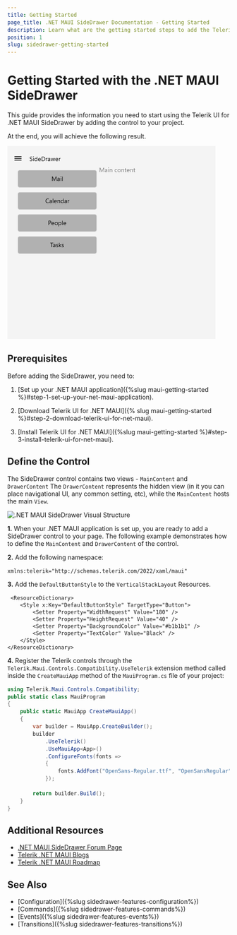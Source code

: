 ```yaml
---
title: Getting Started
page_title: .NET MAUI SideDrawer Documentation - Getting Started
description: Learn what are the getting started steps to add the Telerik UI for .NET MAUI SideDrawer cotrol to your application.
position: 1
slug: sidedrawer-getting-started
---
```


# Getting Started with the .NET MAUI SideDrawer

This guide provides the information you need to start using the Telerik UI for .NET MAUI SideDrawer by adding the control to your project.

At the end, you will achieve the following result.

![.NET MAUI SideDrawer Getting Started](images/sidedrawer-gettingstarted.png)

## Prerequisites

Before adding the SideDrawer, you need to:

1. [Set up your .NET MAUI application]({%slug maui-getting-started %}#step-1-set-up-your-net-maui-application).

1. [Download Telerik UI for .NET MAUI]({% slug maui-getting-started %}#step-2-download-telerik-ui-for-net-maui).

1. [Install Telerik UI for .NET MAUI]({%slug maui-getting-started %}#step-3-install-telerik-ui-for-net-maui).

## Define the Control

The SideDrawer control contains two views - `MainContent` and `DrawerContent` The `DrawerContent` represents the hidden view (in it you can place navigational UI, any common setting, etc), while the `MainContent` hosts the main `View`.

![.NET MAUI SideDrawer Visual Structure](images/sidedrawer_visualstructure.png)

**1.** When your .NET MAUI application is set up, you are ready to add a SideDrawer control to your page. The following example demonstrates how to define the `MainContent` and `DrawerContent` of the control.

<snippet id='sidedrawer-gettingstarted-xaml'/>

**2.** Add the following namespace:

```XAML
xmlns:telerik="http://schemas.telerik.com/2022/xaml/maui" 
```

**3.** Add the `DefaultButtonStyle` to the `VerticalStackLayout` Resources.

```XAML
 <ResourceDictionary>
    <Style x:Key="DefaultButtonStyle" TargetType="Button">
        <Setter Property="WidthRequest" Value="180" />
        <Setter Property="HeightRequest" Value="40" />
        <Setter Property="BackgroundColor" Value="#b1b1b1" />
        <Setter Property="TextColor" Value="Black" />
    </Style>
</ResourceDictionary>
```

**4.** Register the Telerik controls through the `Telerik.Maui.Controls.Compatibility.UseTelerik` extension method called inside the `CreateMauiApp` method of the `MauiProgram.cs` file of your project:

```C#
using Telerik.Maui.Controls.Compatibility;
public static class MauiProgram
{
	public static MauiApp CreateMauiApp()
	{
		var builder = MauiApp.CreateBuilder();
		builder
			.UseTelerik()
			.UseMauiApp<App>()
			.ConfigureFonts(fonts =>
			{
				fonts.AddFont("OpenSans-Regular.ttf", "OpenSansRegular");
			});

		return builder.Build();
	}
}
```
 
## Additional Resources

- [.NET MAUI SideDrawer Forum Page](https://www.telerik.com/forums/maui?tagId=1938)
- [Telerik .NET MAUI Blogs](https://www.telerik.com/blogs/mobile-net-maui)
- [Telerik .NET MAUI Roadmap](https://www.telerik.com/support/whats-new/maui-ui/roadmap)

## See Also

- [Configuration]({%slug sidedrawer-features-configuration%})
- [Commands]({%slug sidedrawer-features-commands%})
- [Events]({%slug sidedrawer-features-events%})
- [Transitions]({%slug sidedrawer-features-transitions%})
